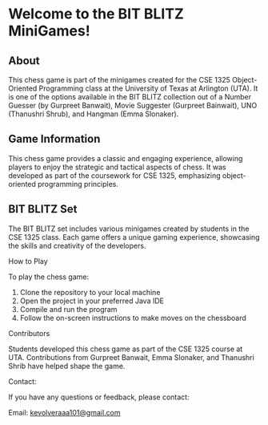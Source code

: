 <HTML lang="eng">
<Body>

<h1>
Welcome to the BIT BLITZ MiniGames!
</h1>

<h2>About</h2>

This chess game is part of the minigames created for the CSE 1325 Object-Oriented Programming class at the University of Texas at Arlington (UTA). It is one of the options available in the BIT BLITZ collection out of a Number Guesser (by Gurpreet Banwait), Movie Suggester (Gurpreet Bainwait), UNO (Thanushri Shrub), and Hangman (Emma Slonaker).

<h2>Game Information</h2>

This chess game provides a classic and engaging experience, allowing players to enjoy the strategic and tactical aspects of chess. It was developed as part of the coursework for CSE 1325, emphasizing object-oriented programming principles.

<h2>BIT BLITZ Set</h2>

The BIT BLITZ set includes various minigames created by students in the CSE 1325 class. Each game offers a unique gaming experience, showcasing the skills and creativity of the developers.

How to Play

To play the chess game:

<ol>
  <li>Clone the repository to your local machine</li>
  <li>Open the project in your preferred Java IDE</li>
  <li>Compile and run the program</li>
  <li>Follow the on-screen instructions to make moves on the chessboard</li>
</ol>

Contributors

Students developed this chess game as part of the CSE 1325 course at UTA. Contributions from Gurpreet Banwait, Emma Slonaker, and Thanushri Shrib have helped shape the game.

<footer>
Contact:

If you have any questions or feedback, please contact:

Email: kevolveraaa101@gmail.com

</footer>

  </Body> 
</HTML>
